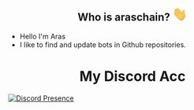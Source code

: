 <h2 align="center">Who is araschain? <img src="https://github.com/YadneshKhode/Hi.gif/blob/main/Hi.gif" width="30px"> </h2>

- Hello I'm Aras
- I like to find and update bots in Github repositories.

<h1 align="center"> My Discord Acc </h1>

[![Discord Presence](https://lanyard.cnrad.dev/api/734046689505312829)](https://discord.com/users/734046689505312829)
